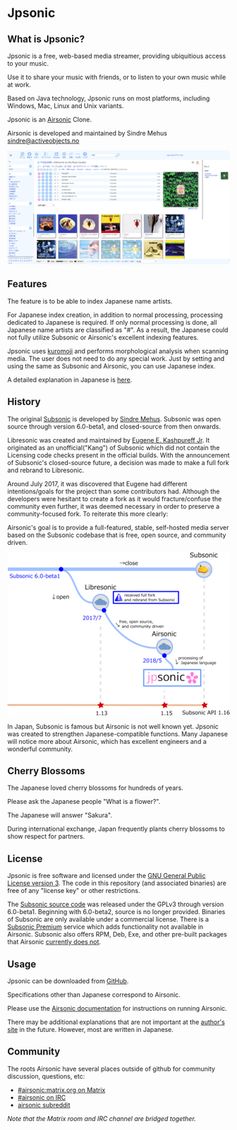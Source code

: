 <!--
# README.md
# tesshucom/jpsonic
-->
Jpsonic
========

What is Jpsonic?
-----------------

Jpsonic is a free, web-based media streamer, providing ubiquitious access to your music.

Use it to share your music with friends, or to listen to your own music while at work.

Based on Java technology, Jpsonic runs on most platforms, including Windows, Mac, Linux and Unix variants.

Jpsonic is an [Airsonic](https://github.com/airsonic/airsonic) Clone.

Airsonic is developed and maintained by Sindre Mehus [sindre@activeobjects.no](mailto:sindre@activeobjects.no)

![Screenshot](contrib/assets/screenshot.png)

Features
-----------------

The feature is to be able to index Japanese name artists.

For Japanese index creation, in addition to normal processing, processing dedicated to Japanese is required.
If only normal processing is done, all Japanese name artists are classified as "#".
As a result, the Japanese could not fully utilize Subsonic or Airsonic's excellent indexing features.

Jpsonic uses [kuromoji](https://github.com/atilika/kuromoji) and performs morphological analysis when scanning media.
The user does not need to do any special work.
Just by setting and using the same as Subsonic and Airsonic, you can use Japanese index.

A detailed explanation in Japanese is [here](https://tesshu.com/jpsonic/what-is-jpsonic).


History
-----

The original [Subsonic](http://www.subsonic.org/) is developed by [Sindre Mehus](mailto:sindre@activeobjects.no). Subsonic was open source through version 6.0-beta1, and closed-source from then onwards.

Libresonic was created and maintained by [Eugene E. Kashpureff Jr](mailto:eugene@kashpureff.org). It originated as an unofficial("Kang") of Subsonic which did not contain the Licensing code checks present in the official builds. With the announcement of Subsonic's closed-source future, a decision was made to make a full fork and rebrand to Libresonic.

Around July 2017, it was discovered that Eugene had different intentions/goals
for the project than some contributors had.  Although the developers were
hesitant to create a fork as it would fracture/confuse the community even
further, it was deemed necessary in order to preserve a community-focused fork.
To reiterate this more clearly:

Airsonic's goal is to provide a full-featured, stable, self-hosted media server
based on the Subsonic codebase that is free, open source, and community driven.

<div style="text-align: center;">

![history](contrib/assets/history.png)

</div>

In Japan, Subsonic is famous but Airsonic is not well known yet.
Jpsonic was created to strengthen Japanese-compatible functions.
Many Japanese will notice more about Airsonic, which has excellent engineers and a wonderful community.


Cherry Blossoms
-----

The Japanese loved cherry blossoms for hundreds of years.

Please ask the Japanese people "What is a flower?".

The Japanese will answer "Sakura".

During international exchange, Japan frequently plants cherry blossoms to show respect for partners.

License
-------

Jpsonic is free software and licensed under the [GNU General Public License version 3](http://www.gnu.org/copyleft/gpl.html). The code in this repository (and associated binaries) are free of any "license key" or other restrictions.

The [Subsonic source code](https://github.com/airsonic/subsonic-svn) was released under the GPLv3 through version 6.0-beta1. Beginning with 6.0-beta2, source is no longer provided. Binaries of Subsonic are only available under a commercial license. There is a [Subsonic Premium](http://www.subsonic.org/pages/premium.jsp) service which adds functionality not available in Airsonic. Subsonic also offers RPM, Deb, Exe, and other pre-built packages that Airsonic [currently does not](https://github.com/airsonic/airsonic/issues/65).


Usage
-----

Jpsonic can be downloaded from
[GitHub](https://github.com/tesshucom/jpsonic/releases).


Specifications other than Japanese correspond to Airsonic.

Please use the [Airsonic documentation](https://airsonic.github.io/docs/) for instructions on running Airsonic.


There may be additional explanations that are not important at the [author's site](https://tesshu.com/jpsonic/) in the future.
However, most are written in Japanese.


Community
---------

The roots Airsonic have several places outside of github for community discussion, questions, etc:

- [#airsonic:matrix.org on Matrix](https://matrix.to/#/#airsonic:matrix.org)
- [#airsonic on IRC](http://webchat.freenode.net?channels=%23airsonic)
- [airsonic subreddit](https://www.reddit.com/r/airsonic)

*Note that the Matrix room and IRC channel are bridged together.*
